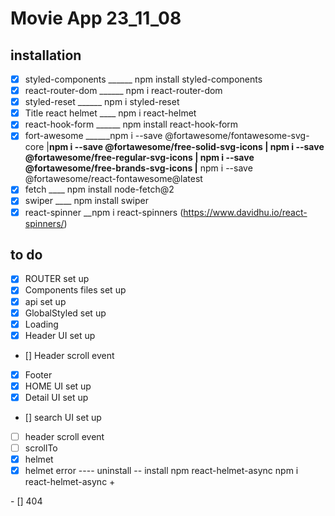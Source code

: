 # Movie App 23_11_08

## installation
- [X] styled-components ______  npm install styled-components
- [X] react-router-dom ______ npm i react-router-dom
- [X] styled-reset ______ npm i styled-reset
- [x] Title react helmet ____ npm i react-helmet
- [x] react-hook-form ______ npm install react-hook-form
- [x] fort-awesome ______npm i --save @fortawesome/fontawesome-svg-core
		  |____npm i --save @fortawesome/free-solid-svg-icons
		  |    npm i --save @fortawesome/free-regular-svg-icons
		  |    npm i --save @fortawesome/free-brands-svg-icons
	  	  |____ npm i --save @fortawesome/react-fontawesome@latest
- [X] fetch ____ npm install node-fetch@2 
- [x] swiper ____ npm install swiper
- [x] react-spinner __npm i react-spinners (https://www.davidhu.io/react-spinners/)

## to do 
- [X] ROUTER set up
- [X] Components files set up
- [X] api set up
- [X] GlobalStyled set up
- [x] Loading
- [X] Header UI set up
- [] Header scroll event
- [x] Footer
- [X] HOME UI set up
- [x] Detail UI set up
- [] search UI set up
- [ ] header scroll event
- [ ] scrollTo
- [x] helmet 
- [x] helmet error ---- uninstall -- install npm react-helmet-async  npm i react-helmet-async +
<HelmetProvider>
- [] 404
